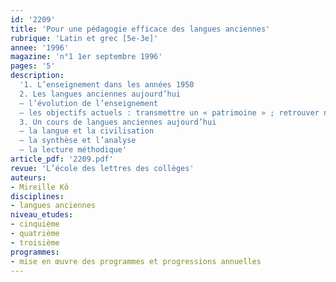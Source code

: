 ```yaml
---
id: '2209'
title: 'Pour une pédagogie efficace des langues anciennes'
rubrique: 'Latin et grec [5e-3e]'
annee: '1996'
magazine: 'n°1 1er septembre 1996'
pages: '5'
description: 
  '1. L’enseignement dans les années 1950
  2. Les langues anciennes aujourd’hui
  – l’évolution de l’enseignement
  – les objectifs actuels : transmettre un « patrimoine » ; retrouver notre mémoire ; comprendre un texte authentique
  3. Un cours de langues anciennes aujourd’hui
  – la langue et la civilisation
  – la synthèse et l’analyse
  – la lecture méthodique'
article_pdf: '2209.pdf'
revue: 'L’école des lettres des collèges'
auteurs:
- Mireille Kô
disciplines:
- langues anciennes
niveau_etudes:
- cinquième
- quatrième
- troisième
programmes:
- mise en œuvre des programmes et progressions annuelles
---
```

